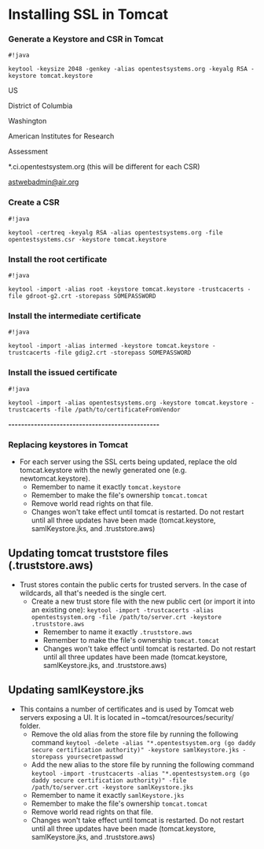 # Installing SSL in Tomcat

### Generate a Keystore and CSR in Tomcat	 

```
#!java

keytool -keysize 2048 -genkey -alias opentestsystems.org -keyalg RSA -keystore tomcat.keystore
```


US

District of Columbia

Washington

American Institutes for Research

Assessment

*.ci.opentestsystem.org (this will be different for each CSR)

astwebadmin@air.org

### Create a CSR

```
#!java

keytool -certreq -keyalg RSA -alias opentestsystems.org -file opentestsystems.csr -keystore tomcat.keystore
```

### Install the root certificate

```
#!java

keytool -import -alias root -keystore tomcat.keystore -trustcacerts -file gdroot-g2.crt -storepass SOMEPASSWORD
```


### Install the intermediate certificate

```
#!java

keytool -import -alias intermed -keystore tomcat.keystore -trustcacerts -file gdig2.crt -storepass SOMEPASSWORD
```

### Install the issued certificate

```
#!java

keytool -import -alias opentestsystems.org -keystore tomcat.keystore -trustcacerts -file /path/to/certificateFromVendor
```

**-----------------------------------------------**

### Replacing keystores in Tomcat
* For each server using the SSL certs being updated, replace the old tomcat.keystore with the newly generated one (e.g. newtomcat.keystore).
    * Remember to name it exactly `tomcat.keystore`
    * Remember to make the file's ownership `tomcat.tomcat`
    * Remove world read rights on that file.
    * Changes won't take effect until tomcat is restarted. Do not restart until all three updates have been made (tomcat.keystore, samlKeystore.jks, and .truststore.aws)

## Updating tomcat truststore files (.truststore.aws)
* Trust stores contain the public certs for trusted servers. In the case of wildcards, all that's needed is the single cert.
    * Create a new trust store file with the new public cert (or import it into an existing one):
`keytool -import -trustcacerts -alias opentestsystem.org -file /path/to/server.crt -keystore .truststore.aws
`
        * Remember to name it exactly `.truststore.aws`
        * Remember to make the file's ownership `tomcat.tomcat`
        * Changes won't take effect until tomcat is restarted. Do not restart until all three updates have been made (tomcat.keystore, samlKeystore.jks, and .truststore.aws)    

## Updating samlKeystore.jks
* This contains a number of certificates and is used by Tomcat web servers exposing a UI. It is located in ~tomcat/resources/security/ folder.
    * Remove the old alias from the store file by running the following command `keytool -delete -alias "*.opentestsystem.org (go daddy secure certification authority)" -keystore samlKeystore.jks -storepass yoursecretpasswd`
    * Add the new alias to the store file by running the following command `keytool -import -trustcacerts -alias "*.opentestsystem.org (go daddy secure certification authority)" -file /path/to/server.crt -keystore samlKeystore.jks`
    * Remember to name it exactly `samlKeystore.jks`
    * Remember to make the file's ownership `tomcat.tomcat`
    * Remove world read rights on that file.
    * Changes won't take effect until tomcat is restarted. Do not restart until all three updates have been made (tomcat.keystore, samlKeystore.jks, and .truststore.aws)
